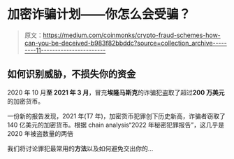 # 加密诈骗计划——你怎么会受骗？

> 原文：<https://medium.com/coinmonks/crypto-fraud-schemes-how-can-you-be-deceived-b983f82bbddc?source=collection_archive---------11----------------------->

## 如何识别威胁，不损失你的资金

2020 年 10 月**至 2021 年 3 月**，冒充**埃隆马斯克**的诈骗犯盗取了超过**200 万美元**的加密货币。

一份新的报告发现，2021 年(T7 年)，加密货币犯罪创下历史新高，诈骗者窃取了 140 亿美元的加密货币。根据 chain analysis“2022 年秘密犯罪报告”，这几乎是 2020 年被盗数量的两倍

我们将讨论罪犯最常用的**方法**以及如何避免交出你的…